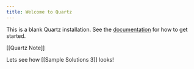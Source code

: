 ```yaml
---
title: Welcome to Quartz
---
```


This is a blank Quartz installation.
See the [documentation](https://quartz.jzhao.xyz) for how to get started.

[[Quartz Note]]

Lets see how [[Sample Solutions 3]] looks! 